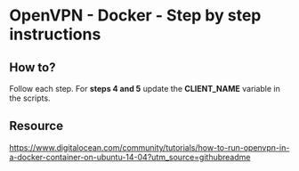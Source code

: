 # OpenVPN - Docker - Step by step instructions

## How to?
Follow each step. For **steps 4 and 5** update the **CLIENT_NAME** variable in the scripts.

## Resource
https://www.digitalocean.com/community/tutorials/how-to-run-openvpn-in-a-docker-container-on-ubuntu-14-04?utm_source=githubreadme

